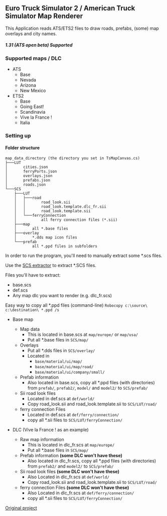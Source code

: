 ## Euro Truck Simulator 2 / American Truck Simulator Map Renderer

This Application reads ATS/ETS2 files to draw roads, prefabs, (some) map overlays and city names.

##### 1.31 (ATS open beta) Supported

### Supported maps / DLC
- ATS
    - Base
    - Nevada
    - Arizona
    - New Mexico
- ETS2
    - Base
    - Going East!
    - Scandinavia
    - Vive la France !
    - Italia

### Setting up
#### Folder structure
```
map_data_directory (the directory you set in TsMapCanvas.cs)
├───LUT
│       cities.json
│       ferryPorts.json
│       overlays.json
│       prefabs.json
│       roads.json
└───SCS
    ├───LUT
    │   ├───road
    │   │       road_look.sii
    │   │       road_look.template.dlc_fr.sii
    │   │       road_look.template.sii
    │   └───ferryConnection
    │           all ferry connection files (*.sii)
    ├───map
    │       all *.base files
    ├───overlay
    │       *.dds map icon files
    └───prefab
            all *.ppd files in subfolders
```

In order to run the program, you'll need to manually extract some \*.scs files.

Use the [SCS extractor](http://modding.scssoft.com/wiki/Documentation/Tools/Game_Archive_Extractor) to extract \*.SCS files.

Files you'll have to extract:
- base.scs
- def.scs
- Any map dlc you want to render (e.g. dlc_fr.scs)

Easy way to copy all \*.ppd files (command-line) `Robocopy c:\source\ c:\destination\ *.ppd /s`

- Base map
    - Map data
        - This is located in base.scs at `map/europe/` or `map/usa/`
        - Put all \*.base files in `SCS/map/`
    - Overlays
        - Put all \*.dds files in `SCS/overlay/`
        - Located in
            - `base/material/ui/map/`
            - `base/material/ui/map/road/`
            - `base/material/ui/company/small/`
    - Prefab information
        - Also located in base.scs, copy all \*.ppd files (with directories) from `prefab/`, `prefab2/`, `model/` and `model2/` to `SCS/prefab/`
    - Sii road look files
        - Located in def.scs at `def/world/`
        - Copy road_look.sii and road_look.template.sii to `SCS/LUT/road/`
    - ferry connection Files
        - Located in def.scs at `def/ferry/connection/`
        - copy all \*.sii files to `SCS/LUT/ferryConnection/`


- DLC (Vive la France ! as an example)
    - Raw map information
        - This is located in dlc_fr.scs at `map/europe/`
        - Put all \*.base files in `SCS/map/`
    - Prefab information **(some DLC won't have these)**
        - Also located in dlc_fr.scs, copy all \*.ppd files (with directories) from `prefab2/` and `model2/` to `SCS/prefab/`
    - Sii road look files **(some DLC won't have these)**
        - Also Located in dlc_fr.scs at `def/world/`
        - Copy road_look.sii and road_look.template.sii to `SCS/LUT/road/`
    - ferry connection Files **(some DLC won't have these)**
        - Also Located in dlc_fr.scs at `def/ferry/connection/`
        - copy all \*.sii files to `SCS/LUT/ferryConnection/`

[Original project](https://github.com/nlhans/ets2-map)
